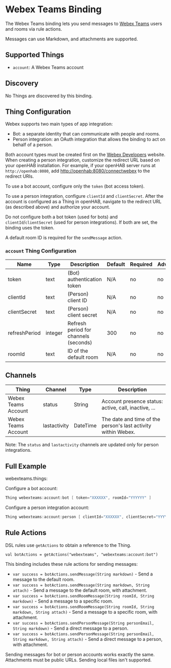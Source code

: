# Webex Teams Binding

The Webex Teams binding lets you send messages to [Webex Teams](https://web.webex.com/) users and rooms via rule actions.

Messages can use Markdown, and attachments are supported.

## Supported Things

- `account`: A Webex Teams account

## Discovery

No Things are discovered by this binding.

## Thing Configuration

Webex supports two main types of app integration:

- Bot: a separate identity that can communicate with people and rooms.
- Person integration: an OAuth integration that allows the binding to act on behalf of a person.

Both account types must be created first on the [Webex Developers](https://developer.webex.com/my-apps) website.
When creating a person integration, customize the redirect URL based on your openHAB installation.
For example, if your openHAB server runs at `http://openhab:8080`, add [http://openhab:8080/connectwebex](http://openhab:8080/connectwebex) to the redirect URIs.

To use a bot account, configure only the `token` (bot access token).

To use a person integration, configure `clientId` and `clientSecret`.
After the account is configured as a Thing in openHAB, navigate to the redirect URL (as described above) and authorize your account.

Do not configure both a bot token (used for bots) and `clientId`/`clientSecret` (used for person integrations). If both are set, the binding uses the token.

A default room ID is required for the `sendMessage` action.

### `account` Thing Configuration

| Name            | Type    | Description                           | Default | Required | Advanced |
|-----------------|---------|---------------------------------------|---------|----------|----------|
| token           | text    | (Bot) authentication token            | N/A     | no       | no       |
| clientId        | text    | (Person) client ID                    | N/A     | no       | no       |
| clientSecret    | text    | (Person) client secret                | N/A     | no       | no       |
| refreshPeriod   | integer | Refresh period for channels (seconds) | 300     | no       | no       |
| roomId          | text    | ID of the default room                | N/A     | no       | no       |

## Channels

| Thing               | Channel      | Type     | Description                                                   |
|---------------------|--------------|----------|---------------------------------------------------------------|
| Webex Teams Account | status       | String   | Account presence status: active, call, inactive, ...          |
| Webex Teams Account | lastactivity | DateTime | The date and time of the person's last activity within Webex. |

Note: The `status` and `lastactivity` channels are updated only for person integrations.

## Full Example

webexteams.things:

Configure a bot account:

```java
Thing webexteams:account:bot [ token="XXXXXX", roomId="YYYYYY" ]
```

Configure a person integration account:

```java
Thing webexteams:account:person [ clientId="XXXXXX", clientSecret="YYYYYY", roomId="ZZZZZZ" ]
```

## Rule Actions

DSL rules use `getActions` to obtain a reference to the Thing.

`val botActions = getActions("webexteams", "webexteams:account:bot")`

This binding includes these rule actions for sending messages:

- `var success = botActions.sendMessage(String markdown)` - Send a message to the default room.
- `var success = botActions.sendMessage(String markdown, String attach)` - Send a message to the default room, with attachment.
- `var success = botActions.sendRoomMessage(String roomId, String markdown)` - Send a message to a specific room.
- `var success = botActions.sendRoomMessage(String roomId, String markdown, String attach)` - Send a message to a specific room, with attachment.
- `var success = botActions.sendPersonMessage(String personEmail, String markdown)` - Send a direct message to a person.
- `var success = botActions.sendPersonMessage(String personEmail, String markdown, String attach)` - Send a direct message to a person, with attachment.

Sending messages for bot or person accounts works exactly the same.
Attachments must be public URLs. Sending local files isn't supported.
